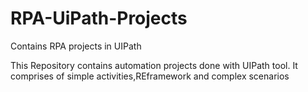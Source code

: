 # RPA-UiPath-Projects
Contains RPA projects in UIPath

This Repository contains automation projects done with UIPath tool. It comprises of simple activities,REframework and complex scenarios 

